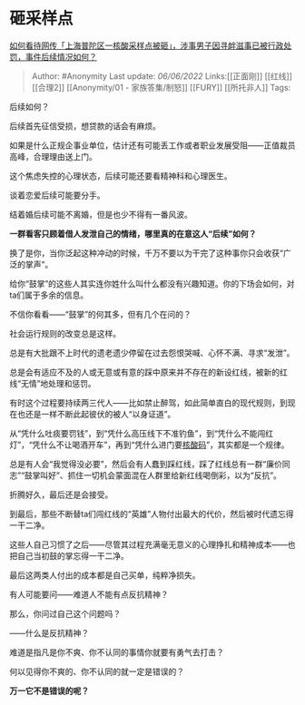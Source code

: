 # 砸采样点
[如何看待网传「上海普陀区一核酸采样点被砸」，涉事男子因寻衅滋事已被行政处罚，事件后续情况如何？](https://www.zhihu.com/question/535920607/answer/2514219245)

> Author: #Anonymity
> Last update: *06/06/2022*
> Links:[[正面刚]] [[红线]] [[合理2]] [[Anonymity/01 - 家族答集/制怒]] [[FURY]] [[所托非人]]
> Tags:

后续如何？

后续首先征信受损，想贷款的话会有麻烦。

如果是什么正规企事业单位，估计还有可能丢工作或者职业发展受阻——正值裁员高峰，合理理由送上门。

这个焦虑失控的心理状态，后续可能还要看精神科和心理医生。

谈着恋爱后续可能要分手。

结着婚后续可能不离婚，但是也少不得有一番风波。

**一群看客只顾着借人发泄自己的情绪，哪里真的在意这人“后续”如何？**

换了是你，当你泛起这种冲动的时候，千万不要以为干完了这种事你只会收获“广泛的掌声”。

给你“鼓掌”的这些人其实连你姓什么叫什么都没有兴趣知道。你的下场会如何，对ta们属于多余的信息。

不信你看看——“鼓掌”的何其多，但有几个在问的？

社会运行规则的改变总是这样。

总是有大批跟不上时代的遗老遗少停留在过去怨恨哭喊、心怀不满、寻求“发泄”。

总是会有适应不及的人或无意或有意的踩中原来并不存在的新设红线，被新的红线“无情”地处理和惩罚。

有时这个过程要持续两三代人——比如禁止醉驾，如此简单直白的现代规则，到现在也还是一样不断此起彼伏的被人“以身证道”。

从“凭什么吐痰要罚钱”，到“凭什么高压线下不准钓鱼”，到“凭什么不能闯红灯”，“凭什么不让喝酒开车”，再到“凭什么进门要[核酸码](https://www.zhihu.com/search?q=%E6%A0%B8%E9%85%B8%E7%A0%81&search_source=Entity&hybrid_search_source=Entity&hybrid_search_extra=%7B%22sourceType%22%3A%22answer%22%2C%22sourceId%22%3A2514219245%7D)”，其实都是一个规律。

总是有人会“我觉得没必要”，然后会有人蠢到踩红线，踩了红线总有一群“廉价同志”“鼓掌叫好”、抓住一切机会蒙面混在人群里给新红线喝倒彩，以为“反抗”。

折腾好久，最后还是会接受。

到最后，那些不断替ta们闯红线的“英雄”人物付出最大的代价，然后被时代遗忘得一干二净。

这些人自己习惯了之后——尽管其过程充满毫无意义的心理挣扎和精神成本——也把自己当初鼓的掌忘得一干二净。

最后这两类人付出的成本都是自己买单，纯粹净损失。

有人可能要问——难道人不能有点反抗精神？

那么，你问过自己这个问题吗？

——什么是反抗精神？

难道是指凡是你不爽、你不认同的事情你就要有勇气去打击？

何以见得你不爽的、你不认同的就一定是错误的？

**万一它不是错误的呢？**
